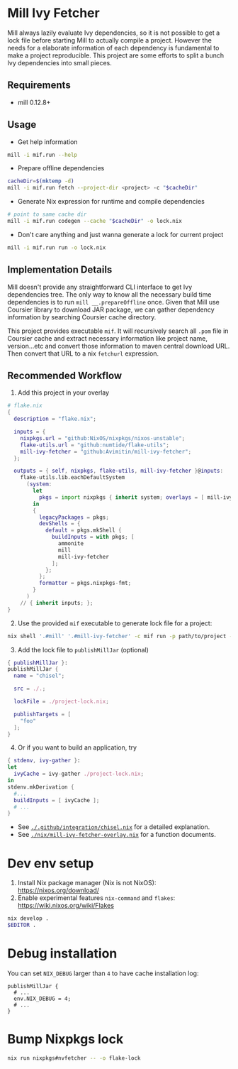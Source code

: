 # Mill Ivy Fetcher

Mill always lazily evaluate Ivy dependencies, so it is not possible to get a
lock file before starting Mill to actually compile a project. However the needs
for a elaborate information of each dependency is fundamental to make a project
reproducible. This project are some efforts to split a bunch Ivy dependencies
into small pieces.

## Requirements

* mill 0.12.8+

## Usage

* Get help information

```bash
mill -i mif.run --help
```

* Prepare offline dependencies

```bash
cacheDir=$(mktemp -d)
mill -i mif.run fetch --project-dir <project> -c "$cacheDir"
```

* Generate Nix expression for runtime and compile dependencies

```bash
# point to same cache dir
mill -i mif.run codegen --cache "$cacheDir" -o lock.nix
```

* Don't care anything and just wanna generate a lock for current project

```bash
mill -i mif.run run -o lock.nix
```

## Implementation Details

Mill doesn't provide any straightforward CLI interface to get Ivy dependencies
tree. The only way to know all the necessary build time dependencies is to run
`mill __.prepareOffline` once. Given that Mill use Coursier library to download
JAR package, we can gather dependency information by searching Coursier cache
directory.

This project provides executable `mif`. It will
recursively search all `.pom` file in Coursier cache and extract necessary
information like project name, version...etc and convert those information to
maven central download URL. Then convert that URL to a nix `fetchurl` expression.

## Recommended Workflow

1. Add this project in your overlay

```nix
# flake.nix
{
  description = "flake.nix";

  inputs = {
    nixpkgs.url = "github:NixOS/nixpkgs/nixos-unstable";
    flake-utils.url = "github:numtide/flake-utils";
    mill-ivy-fetcher = "github:Avimitin/mill-ivy-fetcher";
  };

  outputs = { self, nixpkgs, flake-utils, mill-ivy-fetcher }@inputs:
    flake-utils.lib.eachDefaultSystem
      (system:
        let
          pkgs = import nixpkgs { inherit system; overlays = [ mill-ivy-fetcher.overlays.mill-flows ]; };
        in
        {
          legacyPackages = pkgs;
          devShells = {
            default = pkgs.mkShell {
              buildInputs = with pkgs; [
                ammonite
                mill
                mill-ivy-fetcher
              ];
            };
          };
          formatter = pkgs.nixpkgs-fmt;
        }
      )
    // { inherit inputs; };
}

```

2. Use the provided `mif` executable to generate lock file for a project:

```bash
nix shell '.#mill' '.#mill-ivy-fetcher' -c mif run -p path/to/project -o project-lock.nix
```

3. Add the lock file to `publishMillJar` (optional)

```nix
{ publishMillJar }:
publishMillJar {
  name = "chisel";

  src = ./.;

  lockFile = ./project-lock.nix;

  publishTargets = [
    "foo"
  ];
}
```

4. Or if you want to build an application, try

```nix
{ stdenv, ivy-gather }:
let
  ivyCache = ivy-gather ./project-lock.nix;
in
stdenv.mkDerivation {
  #...
  buildInputs = [ ivyCache ];
  # ...
}
```

* See [`./.github/integration/chisel.nix`](./.github/integration/chisel.nix) for a detailed explanation.
* See [`./nix/mill-ivy-fetcher-overlay.nix`](./nix/mill-ivy-fetcher-overlay.nix) for a function documents.

# Dev env setup

1. Install Nix package manager (Nix is not NixOS): <https://nixos.org/download/>
2. Enable experimental features `nix-command` and `flakes`: <https://wiki.nixos.org/wiki/Flakes>

```bash
nix develop .
$EDITOR .
```

# Debug installation

You can set `NIX_DEBUG` larger than `4` to have cache installation log:

```
publishMillJar {
  # ...
  env.NIX_DEBUG = 4;
  # ...
}
```

# Bump Nixpkgs lock

```bash
nix run nixpkgs#nvfetcher -- -o flake-lock
```
